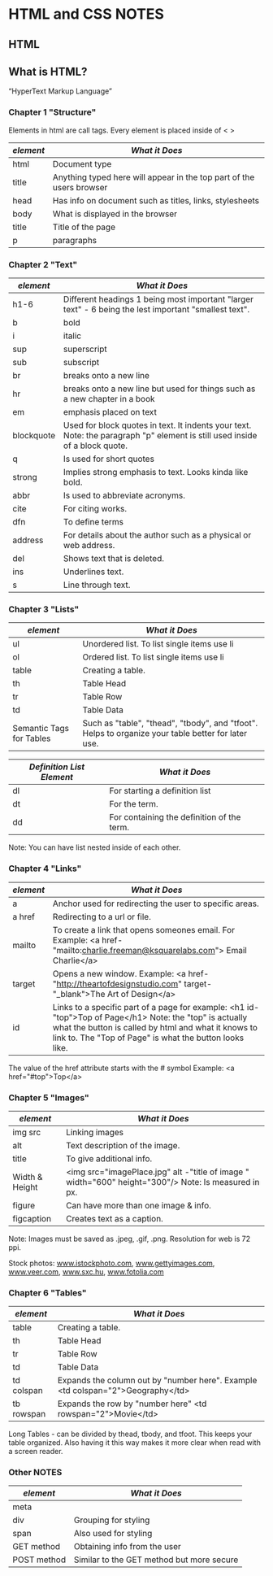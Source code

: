 # HTML and  CSS NOTES

## HTML

## What is HTML?
“HyperText Markup Language”

### Chapter 1 "Structure"

Elements in html are call tags. Every element is placed inside of &lt; &gt;

| *element* | *What it Does* |
| --- | --- |
| html | Document type |
| title | Anything typed here will appear in the top part of the users browser |
| head | Has info on document such as titles, links, stylesheets |
| body | What is displayed in the browser |
| title | Title of the page |
| p | paragraphs |

### Chapter 2 "Text"

| *element* | *What it Does* |
| --- | --- |
| h1-6 | Different headings 1 being most important "larger text" - 6 being the lest important "smallest text". |
| b | bold |
| i | italic |
| sup | superscript |
| sub | subscript |
| br | breaks onto a new line |
| hr | breaks onto a new line but used for things such as a new chapter in a book |
| em | emphasis placed on text |
| blockquote | Used for block quotes in text. It indents your text. Note: the paragraph "p" element is still used inside of a block quote. |
| q | Is used for short quotes |
| strong | Implies strong emphasis to text. Looks kinda like bold. |
| abbr | Is used to abbreviate acronyms. |
| cite | For citing works. |
| dfn | To define terms |
| address | For details about the author such as a physical or web address. |
| del | Shows text that is deleted. |
| ins | Underlines text. |
| s | Line through text. |

### Chapter 3 "Lists"

| *element* | *What it Does* |
| --- | --- |
| ul | Unordered list. To list single items use li |
| ol | Ordered list. To list single items use li |
| table | Creating a table. |
| th | Table Head |
| tr | Table Row |
| td | Table Data |
| Semantic Tags for Tables | Such as "table", "thead", "tbody", and "tfoot". Helps to organize your table better for later use. |

| *Definition List Element* | *What it Does* |
| --- | --- |
| dl | For starting a definition list |
| dt | For the term. |
| dd | For containing the definition of the term. |

Note: You can have list nested inside of each other.

### Chapter 4 "Links"

| *element* | *What it Does* |
| --- | --- |
| a | Anchor used for redirecting the user to specific areas. |
| a href | Redirecting to a url or file.|
| mailto | To create a link that opens someones email.  For Example: &lt;a href-"mailto:charlie.freeman@ksquarelabs.com"&gt; Email Charlie&lt;/a&gt; |
| target | Opens a new window. Example: &lt;a href-"http://theartofdesignstudio.com" target-"_blank"&gt;The Art of Design&lt;/a&gt;|
| id | Links to a specific part of a page for example: &lt;h1 id-"top"&gt;Top of Page&lt;/h1&gt; Note: the "top" is actually what the button is called by html and what it knows to link to. The "Top of Page" is what the button looks like. |
The value of the href attribute starts with
the # symbol Example: &lt;a href="#top"&gt;Top&lt;/a&gt;

### Chapter 5 "Images"

| *element* | *What it Does* |
| --- | --- |
| img src | Linking images |
| alt | Text description of the image. |
| title | To give additional info. |
| Width & Height | &lt;img src="imagePlace.jpg" alt -"title of image " width="600" height="300"/&gt; Note: Is measured in px. |
| figure | Can have more than one image & info. |
| figcaption | Creates text as a caption. |

Note: Images must be saved as .jpeg, .gif, .png.
Resolution for web is 72 ppi.

Stock photos:
www.istockphoto.com,
www.gettyimages.com,
www.veer.com,
www.sxc.hu,
www.fotolia.com

### Chapter 6 "Tables"

| *element* | *What it Does* |
| --- | --- |
| table | Creating a table. |
| th | Table Head |
| tr | Table Row |
| td | Table Data |
| td colspan | Expands the column out by "number here". Example &lt;td colspan="2"&gt;Geography&lt;/td&gt; |
| tb rowspan | Expands the row by "number here" &lt;td rowspan="2"&gt;Movie&lt;/td&gt;|
Long Tables - can be divided by thead, tbody, and tfoot. This keeps your table organized. Also having it this way makes it more clear when read with a screen reader.

### Other NOTES

| *element* | *What it Does* |
| --- | --- |
| meta | |
| div | Grouping for styling |
| span | Also used for styling |
| GET method | Obtaining info from the user |
| POST method | Similar to the GET method but more secure |
